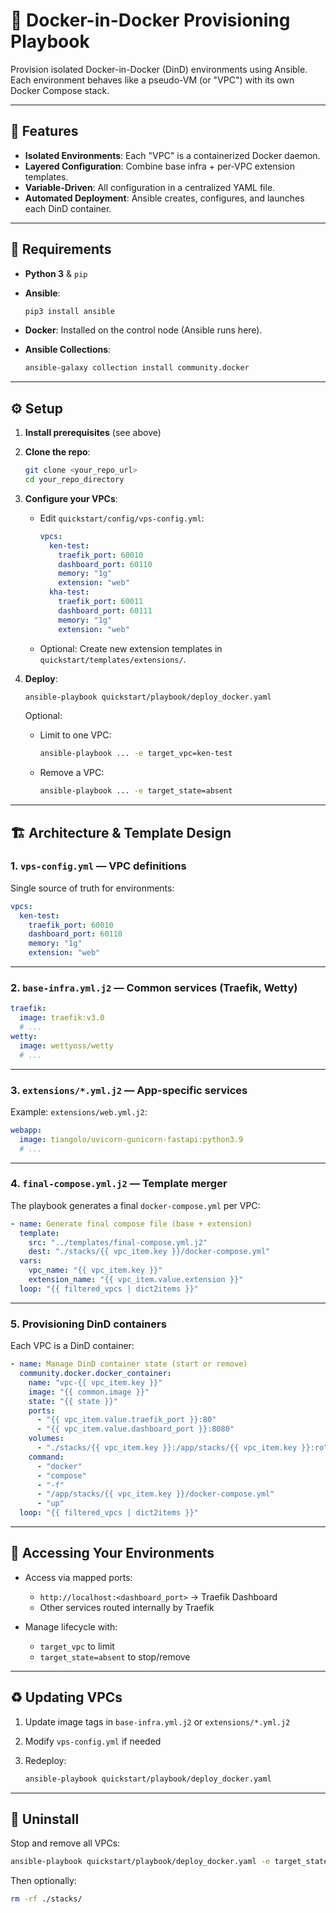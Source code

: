 # 🐳 Docker-in-Docker Provisioning Playbook

Provision isolated Docker-in-Docker (DinD) environments using Ansible. Each environment behaves like a pseudo-VM (or "VPC") with its own Docker Compose stack.

---

## 🚀 Features

* **Isolated Environments**: Each "VPC" is a containerized Docker daemon.
* **Layered Configuration**: Combine base infra + per-VPC extension templates.
* **Variable-Driven**: All configuration in a centralized YAML file.
* **Automated Deployment**: Ansible creates, configures, and launches each DinD container.

---

## 🔧 Requirements

* **Python 3** & `pip`
* **Ansible**:

  ```bash
  pip3 install ansible
  ```
* **Docker**: Installed on the control node (Ansible runs here).
* **Ansible Collections**:

  ```bash
  ansible-galaxy collection install community.docker
  ```

---

## ⚙️ Setup

1. **Install prerequisites** (see above)

2. **Clone the repo**:

   ```bash
   git clone <your_repo_url>
   cd your_repo_directory
   ```

3. **Configure your VPCs**:

   * Edit `quickstart/config/vps-config.yml`:

     ```yaml
     vpcs:
       ken-test:
         traefik_port: 60010
         dashboard_port: 60110
         memory: "1g"
         extension: "web"
       kha-test:
         traefik_port: 60011
         dashboard_port: 60111
         memory: "1g"
         extension: "web"
     ```
   * Optional: Create new extension templates in `quickstart/templates/extensions/`.

4. **Deploy**:

   ```bash
   ansible-playbook quickstart/playbook/deploy_docker.yaml
   ```

   Optional:

   * Limit to one VPC:

     ```bash
     ansible-playbook ... -e target_vpc=ken-test
     ```
   * Remove a VPC:

     ```bash
     ansible-playbook ... -e target_state=absent
     ```

---

## 🏗️ Architecture & Template Design

### 1. `vps-config.yml` — VPC definitions

Single source of truth for environments:

```yaml
vpcs:
  ken-test:
    traefik_port: 60010
    dashboard_port: 60110
    memory: "1g"
    extension: "web"
```

---

### 2. `base-infra.yml.j2` — Common services (Traefik, Wetty)

```yaml
traefik:
  image: traefik:v3.0
  # ...
wetty:
  image: wettyoss/wetty
  # ...
```

---

### 3. `extensions/*.yml.j2` — App-specific services

Example: `extensions/web.yml.j2`:

```yaml
webapp:
  image: tiangolo/uvicorn-gunicorn-fastapi:python3.9
  # ...
```

---

### 4. `final-compose.yml.j2` — Template merger

The playbook generates a final `docker-compose.yml` per VPC:

```yaml
- name: Generate final compose file (base + extension)
  template:
    src: "../templates/final-compose.yml.j2"
    dest: "./stacks/{{ vpc_item.key }}/docker-compose.yml"
  vars:
    vpc_name: "{{ vpc_item.key }}"
    extension_name: "{{ vpc_item.value.extension }}"
  loop: "{{ filtered_vpcs | dict2items }}"
```

---

### 5. Provisioning DinD containers

Each VPC is a DinD container:

```yaml
- name: Manage DinD container state (start or remove)
  community.docker.docker_container:
    name: "vpc-{{ vpc_item.key }}"
    image: "{{ common.image }}"
    state: "{{ state }}"
    ports:
      - "{{ vpc_item.value.traefik_port }}:80"
      - "{{ vpc_item.value.dashboard_port }}:8080"
    volumes:
      - "./stacks/{{ vpc_item.key }}:/app/stacks/{{ vpc_item.key }}:ro"
    command:
      - "docker"
      - "compose"
      - "-f"
      - "/app/stacks/{{ vpc_item.key }}/docker-compose.yml"
      - "up"
  loop: "{{ filtered_vpcs | dict2items }}"
```

---

## 📡 Accessing Your Environments

* Access via mapped ports:

  * `http://localhost:<dashboard_port>` → Traefik Dashboard
  * Other services routed internally by Traefik
* Manage lifecycle with:

  * `target_vpc` to limit
  * `target_state=absent` to stop/remove

---

## ♻️ Updating VPCs

1. Update image tags in `base-infra.yml.j2` or `extensions/*.yml.j2`
2. Modify `vps-config.yml` if needed
3. Redeploy:

   ```bash
   ansible-playbook quickstart/playbook/deploy_docker.yaml
   ```

---

## 🧹 Uninstall

Stop and remove all VPCs:

```bash
ansible-playbook quickstart/playbook/deploy_docker.yaml -e target_state=absent
```

Then optionally:

```bash
rm -rf ./stacks/
```